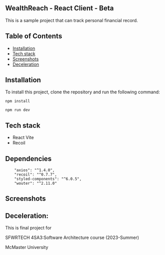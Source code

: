 ## WealthReach - React Client - Beta

This is a sample project that can track personal financial record.

## Table of Contents


- [Installation](#installation)
- [Tech stack](#tech-stack)
- [Screenshots](#screenshots)
- [Deceleration](#deceleration)

## Installation

To install this project, clone the repository and run the following command:

`npm install`

`npm run dev`

## Tech stack

- React Vite
- Recoil

## Dependencies
```
    "axios": "^1.4.0",
    "recoil": "^0.7.7",
    "styled-components": "^6.0.5",
    "wouter": "^2.11.0"
```
## Screenshots



## Deceleration:

This is final project for 

SFWRTECH 4SA3:Software Architecture course (2023-Summer)

McMaster University